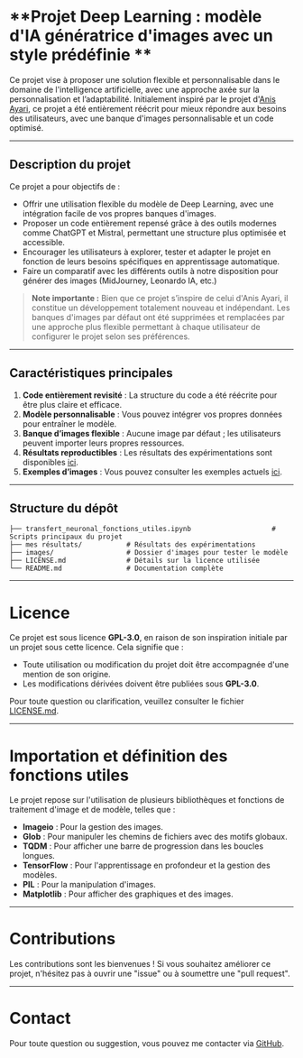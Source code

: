 # **Projet Deep Learning : modèle d'IA génératrice d'images avec un style prédéfinie **
 
Ce projet vise à proposer une solution flexible et personnalisable dans le domaine de l'intelligence artificielle, avec une approche axée sur la personnalisation et l’adaptabilité. Initialement inspiré par le projet d'[Anis Ayari](https://github.com/anisayari/Youtube-apprendre-le-deeplearning-avec-tensorflow), ce projet a été entièrement réécrit pour mieux répondre aux besoins des utilisateurs, avec une banque d'images personnalisable et un code optimisé.

---

## **Description du projet**

Ce projet a pour objectifs de :
- Offrir une utilisation flexible du modèle de Deep Learning, avec une intégration facile de vos propres banques d'images.
- Proposer un code entièrement repensé grâce à des outils modernes comme ChatGPT et Mistral, permettant une structure plus optimisée et accessible.
- Encourager les utilisateurs à explorer, tester et adapter le projet en fonction de leurs besoins spécifiques en apprentissage automatique.
- Faire un comparatif avec les différents outils à notre disposition pour générer des images (MidJourney, Leonardo IA, etc.)

> **Note importante :** Bien que ce projet s’inspire de celui d'Anis Ayari, il constitue un développement totalement nouveau et indépendant. Les banques d'images par défaut ont été supprimées et remplacées par une approche plus flexible permettant à chaque utilisateur de configurer le projet selon ses préférences.

---

## **Caractéristiques principales**

1. **Code entièrement revisité** : La structure du code a été réécrite pour être plus claire et efficace.
2. **Modèle personnalisable** : Vous pouvez intégrer vos propres données pour entraîner le modèle.
3. **Banque d’images flexible** : Aucune image par défaut ; les utilisateurs peuvent importer leurs propres ressources.
4. **Résultats reproductibles** : Les résultats des expérimentations sont disponibles [ici](https://github.com/Amir92600/Deep-learning-/tree/main/mes%20résultats).
5. **Exemples d’images** : Vous pouvez consulter les exemples actuels [ici](https://github.com/Amir92600/Deep-learning-/tree/main/images).

---

## **Structure du dépôt**

```plaintext
├── transfert_neuronal_fonctions_utiles.ipynb                    # Scripts principaux du projet
├── mes résultats/           # Résultats des expérimentations
├── images/                  # Dossier d'images pour tester le modèle
├── LICENSE.md               # Détails sur la licence utilisée
└── README.md                # Documentation complète
```
---

# **Licence**

Ce projet est sous licence **GPL-3.0**, en raison de son inspiration initiale par un projet sous cette licence. Cela signifie que :

- Toute utilisation ou modification du projet doit être accompagnée d'une mention de son origine.
- Les modifications dérivées doivent être publiées sous **GPL-3.0**.

Pour toute question ou clarification, veuillez consulter le fichier [LICENSE.md](./LICENSE.md).

---

# **Importation et définition des fonctions utiles**

Le projet repose sur l'utilisation de plusieurs bibliothèques et fonctions de traitement d'image et de modèle, telles que :

- **Imageio** : Pour la gestion des images.
- **Glob** : Pour manipuler les chemins de fichiers avec des motifs globaux.
- **TQDM** : Pour afficher une barre de progression dans les boucles longues.
- **TensorFlow** : Pour l'apprentissage en profondeur et la gestion des modèles.
- **PIL** : Pour la manipulation d'images.
- **Matplotlib** : Pour afficher des graphiques et des images.

---

# **Contributions**

Les contributions sont les bienvenues ! Si vous souhaitez améliorer ce projet, n'hésitez pas à ouvrir une "issue" ou à soumettre une "pull request".

---

# **Contact**

Pour toute question ou suggestion, vous pouvez me contacter via [GitHub](https://github.com/Amir92600).

